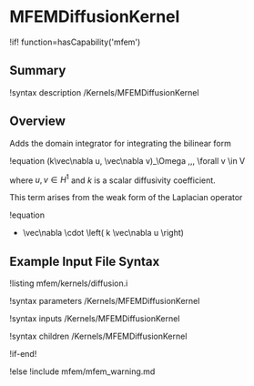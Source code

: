 # MFEMDiffusionKernel

!if! function=hasCapability('mfem')

## Summary

!syntax description /Kernels/MFEMDiffusionKernel

## Overview

Adds the domain integrator for integrating the bilinear form

!equation
(k\vec\nabla u, \vec\nabla v)_\Omega \,\,\, \forall v \in V

where $u, v \in H^1$ and $k$ is a scalar diffusivity coefficient.

This term arises from the weak form of the Laplacian operator

!equation
- \vec\nabla \cdot \left( k \vec\nabla u \right)

## Example Input File Syntax

!listing mfem/kernels/diffusion.i

!syntax parameters /Kernels/MFEMDiffusionKernel

!syntax inputs /Kernels/MFEMDiffusionKernel

!syntax children /Kernels/MFEMDiffusionKernel

!if-end!

!else
!include mfem/mfem_warning.md
